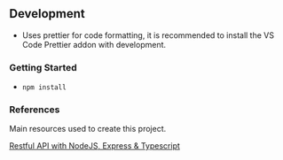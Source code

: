 #

## Development

- Uses prettier for code formatting, it is recommended to install the VS Code Prettier addon with development.

### Getting Started

- `npm install`


### References
Main resources used to create this project.

[Restful API with NodeJS, Express & Typescript](https://www.youtube.com/watch?v=vyz47fUXcxU)
